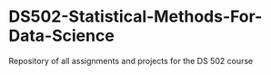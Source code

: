 # DS502-Statistical-Methods-For-Data-Science
Repository of all assignments and projects for the DS 502 course
